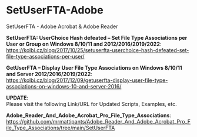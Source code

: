 # SetUserFTA-Adobe
SetUserFTA - Adobe Acrobat &amp; Adobe Reader

**SetUserFTA: UserChoice Hash defeated – Set File Type Associations per User or Group on Windows 8/10/11 and 2012/2016/2019/2022**:<br> https://kolbi.cz/blog/2017/10/25/setuserfta-userchoice-hash-defeated-set-file-type-associations-per-user/

**GetUserFTA – Display User File Type Associations on Windows 8/10/11 and Server 2012/2016/2019/2022**:<br> 
https://kolbi.cz/blog/2017/12/09/getuserfta-display-user-file-type-associations-on-windows-10-and-server-2016/

**UPDATE**:<br>
Please visit the following Link/URL for Updated Scripts, Examples, etc.

**Adobe_Reader_And_Adobe_Acrobat_Pro_File_Type_Associations**:<br>
https://github.com/mrmattipants/Adobe_Reader_And_Adobe_Acrobat_Pro_File_Type_Associations/tree/main/SetUserFTA
